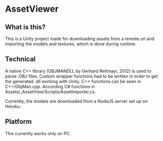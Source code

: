 # AssetViewer

## What is this?
This is a Unity project made for downloading assets from a remote uri and importing the models and textures, which is done
during runtime.

## Technical
A native C++ library (OBJMANDLL by Gerhard Reitmayr, 2012) is used to parse .OBJ files. Custom wrapper functions
had to be written in order to get the generated .dll working with Unity. C++ functions can be seen in C++/ObjMan.cpp. According C#
functions in Assets/_AssetView/Scripts/AssetImporter.cs.

Currently, the models are downloaded from a NodeJS server set up on Heroku.

## Platform
This currently works only on PC.
